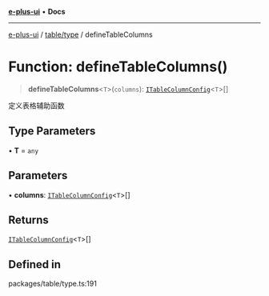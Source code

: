 [**e-plus-ui**](../../../README.md) • **Docs**

***

[e-plus-ui](../../../modules.md) / [table/type](../README.md) / defineTableColumns

# Function: defineTableColumns()

> **defineTableColumns**\<`T`\>(`columns`): [`ITableColumnConfig`](../interfaces/ITableColumnConfig.md)\<`T`\>[]

定义表格辅助函数

## Type Parameters

• **T** = `any`

## Parameters

• **columns**: [`ITableColumnConfig`](../interfaces/ITableColumnConfig.md)\<`T`\>[]

## Returns

[`ITableColumnConfig`](../interfaces/ITableColumnConfig.md)\<`T`\>[]

## Defined in

packages/table/type.ts:191
